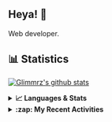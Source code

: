 ## Heya! 👋

Web developer.

## 📊 Statistics

[![Glimmrz's github stats](https://github-readme-stats.vercel.app/api?username=glimmrz&theme=dark&count_private=true)](https://github.com/anuraghazra/github-readme-stats)

<details>
  <summary><strong>📈 Languages & Stats</strong></summary>
  <img src="https://github-readme-stats.vercel.app/api?username=bunningss&show_icons=true&theme=dark&hide_border=true"
       alt="Tayef's GitHub stats" />
  <img src="https://github-readme-stats.vercel.app/api/top-langs/?username=bunningss&show_icons=true&theme=dark&hide_border=true&layout=compact&langs_count=10"
       alt="Tayef's Top GitHub Languages" />
</details>

<details>
<summary><strong> :zap: My Recent Activities </strong></summary>

<!-- ACTIVITY-LIST:START -->
- [glimmrz pushed to main in glimmrz/portfolio](https://github.com/glimmrz/portfolio/compare/9d7a1414ea...11d2203601)
- [glimmrz pushed to main in glimmrz/portfolio](https://github.com/glimmrz/portfolio/compare/4abab91321...9d7a1414ea)
- [glimmrz created a branch main in glimmrz/portfolio](https://github.com/glimmrz/portfolio/compare/main)
- [glimmrz created a repository glimmrz/portfolio](https://github.com/glimmrz/portfolio//)
- [glimmrz pushed to zeris in glimmrz/zeris](https://github.com/glimmrz/zeris/compare/f97666ecf0...6aa395f192)
<!-- ACTIVITY-LIST:END -->

</details>
